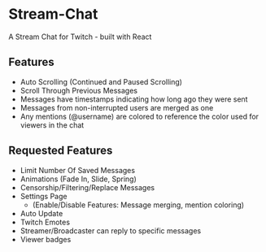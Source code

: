 # Stream-Chat
A Stream Chat for Twitch - built with React

## Features
- Auto Scrolling (Continued and Paused Scrolling)
- Scroll Through Previous Messages
- Messages have timestamps indicating how long ago they were sent
- Messages from non-interrupted users are merged as one
- Any mentions (@username) are colored to reference the color used for viewers in the chat

## Requested Features
- Limit Number Of Saved Messages
- Animations (Fade In, Slide, Spring)
- Censorship/Filtering/Replace Messages
- Settings Page 
  - (Enable/Disable Features: Message merging, mention coloring)
- Auto Update
- Twitch Emotes
- Streamer/Broadcaster can reply to specific messages
- Viewer badges
